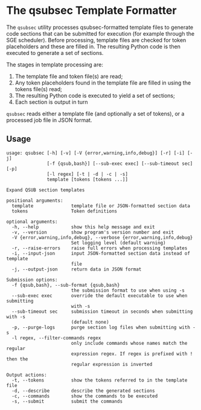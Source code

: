 # The qsubsec Template Formatter

The `qsubsec` utility processes qsubsec-formatted template files to generate code sections that can be submitted for execution (for example through the SGE scheduler). Before processing, template files are checked for token placeholders and these are filled in. The resulting Python code is then executed to generate a set of sections.

The stages in template processing are:

1. The template file and token file(s) are read;
2. Any token placeholders found in the template file are filled in using the tokens file(s) read;
3. The resulting Python code is executed to yield a set of sections;
4. Each section is output in turn

`qsubsec` reads either a template file (and optionally a set of tokens), or a processed job file in JSON format.

## Usage

~~~
usage: qsubsec [-h] [-v] [-V {error,warning,info,debug}] [-r] [-i] [-j]
               [-f {qsub,bash}] [--sub-exec exec] [--sub-timeout sec] [-p]
               [-l regex] [-t | -d | -c | -s]
               template [tokens [tokens ...]]

Expand QSUB section templates

positional arguments:
  template              template file or JSON-formatted section data
  tokens                Token definitions

optional arguments:
  -h, --help            show this help message and exit
  -v, --version         show program's version number and exit
  -V {error,warning,info,debug}, --verbose {error,warning,info,debug}
                        Set logging level (default warning)
  -r, --raise-errors    raise full errors when processing templates
  -i, --input-json      input JSON-formatted section data instead of template
                        file
  -j, --output-json     return data in JSON format

Submission options:
  -f {qsub,bash}, --sub-format {qsub,bash}
                        the submission format to use when using -s
  --sub-exec exec       override the default executable to use when submitting
                        with -s
  --sub-timeout sec     submission timeout in seconds when submitting with -s
                        (default none)
  -p, --purge-logs      purge section log files when submitting with -s
  -l regex, --filter-commands regex
                        only include commands whose names match the regular
                        expression regex. If regex is prefixed with ! then the
                        regular expression is inverted

Output actions:
  -t, --tokens          show the tokens referred to in the template file
  -d, --describe        describe the generated sections
  -c, --commands        show the commands to be executed
  -s, --submit          submit the commands
~~~

